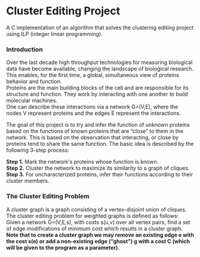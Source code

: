 Cluster Editing Project
=======================

A C implementation of an algorithm that solves the clustering editing project using ILP (integer linear programming).

### Introduction
Over the last decade high throughput technologies for measuring biological data have become available, changing the landscape of biological research. This enables, for the first time, a global, simultaneous view of proteins behavior and function. 
<br>Proteins are the main building blocks of the cell and are responsible for its structure and function. They work by interacting with one another to build molecular machines. 
<br>One can describe these interactions via a network G=(V,E), where the nodes V represent proteins and the edges E represent the interactions. 

The goal of this project is to try and infer the function of unknown proteins based on the functions of known proteins
that are “close” to them in the network. This is based on the observation that interacting, or close by proteins tend to share the same function. The basic idea is described by the following 3-step process:

**Step 1.** Mark the network's proteins whose function is known.
<br>**Step 2.** Cluster the network to maximize its similarity to a graph of cliques.
<br>**Step 3.** For uncharacterized proteins, infer their functions according to their cluster members.

### The Cluster Editing Problem

A cluster graph is a graph consisting of a vertex-disjoint union of cliques. The cluster editing problem for weighted graphs is defined as follows: 
<br>Given a network G=(V,E,s), with costs s(u,v) over all vertex pairs, find a set of edge modifications of minimum cost which results in a cluster graph.
<br>**Note that to create a cluster graph we may remove an existing edge e with the cost s(e) or add a non-existing edge (“ghost”) g with a cost C (which will be given to the program as a parameter).**
